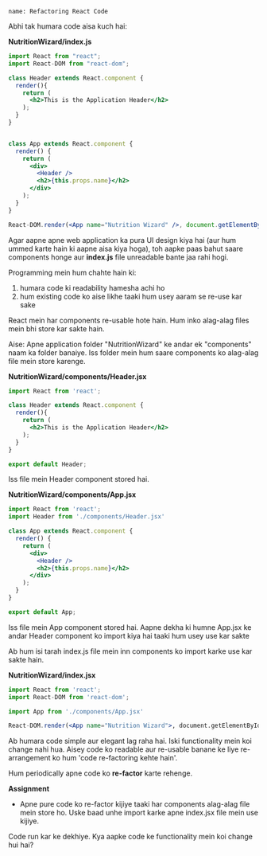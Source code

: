 ```ngMeta
name: Refactoring React Code
```

Abhi tak humara code aisa kuch hai:

**NutritionWizard/index.js**
```jsx
import React from "react";
import React-DOM from "react-dom";

class Header extends React.component {
  render(){
    return (
      <h2>This is the Application Header</h2>
    );
  }
}


class App extends React.component {
  render() {
    return (
      <div>
        <Header />
        <h2>{this.props.name}</h2>
      </div>
    );
  }
}

React-DOM.render(<App name="Nutrition Wizard" />, document.getElementById('react-app'));
```

Agar aapne apne web application ka pura UI design kiya hai (aur hum ummed karte hain ki aapne aisa kiya hoga), toh aapke paas bahut saare components honge aur **index.js** file unreadable bante jaa rahi hogi. 

Programming mein hum chahte hain ki:
1. humara code ki readability hamesha achi ho
2. hum existing code ko aise likhe taaki hum usey aaram se re-use kar sake

React mein har components re-usable hote hain. Hum inko alag-alag files mein bhi store kar sakte hain.

Aise:
Apne application folder "NutritionWizard" ke andar ek "components" naam ka folder banaiye. Iss folder mein hum saare components ko alag-alag file mein store karenge.

**NutritionWizard/components/Header.jsx**
```jsx
import React from 'react';

class Header extends React.component {
  render(){
    return (
      <h2>This is the Application Header</h2>
    );
  }
}

export default Header;
```

Iss file mein Header component stored hai.

**NutritionWizard/components/App.jsx**
```jsx
import React from 'react';
import Header from './components/Header.jsx'

class App extends React.component {
  render() {
    return (
      <div>
        <Header />
        <h2>{this.props.name}</h2>
      </div>
    );
  }
}

export default App;
```

Iss file mein App component stored hai. Aapne dekha ki humne App.jsx ke andar Header component ko import kiya hai taaki hum usey use kar sakte

Ab hum isi tarah index.js file mein inn components ko import karke use kar sakte hain.

**NutritionWizard/index.jsx**
```jsx
import React from 'react';
import React-DOM from 'react-dom';

import App from './components/App.jsx'

React-DOM.render(<App name="Nutrition Wizard">, document.getElementById("react-app"));
```

Ab humara code simple aur elegant lag raha hai. Iski functionality mein koi change nahi hua. Aisey code ko readable aur re-usable banane ke liye re-arrangement ko hum 'code re-factoring kehte hain'.

Hum periodically apne code ko **re-factor** karte rehenge.

**Assignment**

- Apne pure code ko re-factor kijiye taaki har components alag-alag file mein store ho. Uske baad unhe import karke apne index.jsx file mein use kijiye.

Code run kar ke dekhiye. Kya aapke code ke functionality mein koi change hui hai? 
